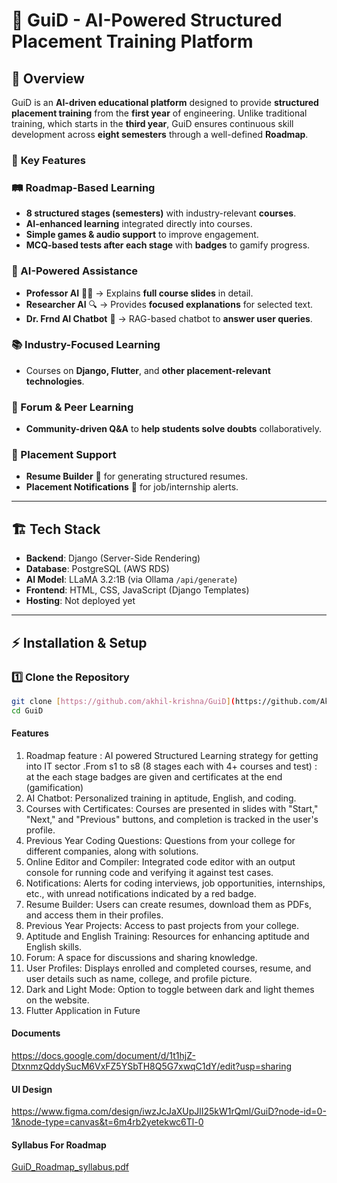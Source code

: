 # 🚀 GuiD - AI-Powered Structured Placement Training Platform  

## 📌 Overview  
GuiD is an **AI-driven educational platform** designed to provide **structured placement training** from the **first year** of engineering. Unlike traditional training, which starts in the **third year**, GuiD ensures continuous skill development across **eight semesters** through a well-defined **Roadmap**.  

### 🌟 **Key Features**  

### **🛤️ Roadmap-Based Learning**  
- **8 structured stages (semesters)** with industry-relevant **courses**.  
- **AI-enhanced learning** integrated directly into courses.  
- **Simple games & audio support** to improve engagement.  
- **MCQ-based tests after each stage** with **badges** to gamify progress.  

### **🤖 AI-Powered Assistance**  
- **Professor AI** 🧑‍🏫 → Explains **full course slides** in detail.  
- **Researcher AI** 🔍 → Provides **focused explanations** for selected text.  
- **Dr. Frnd AI Chatbot** 💬 → RAG-based chatbot to **answer user queries**.  

### **📚 Industry-Focused Learning**  
- Courses on **Django, Flutter**, and **other placement-relevant technologies**.  

### **💬 Forum & Peer Learning**  
- **Community-driven Q&A** to **help students solve doubts** collaboratively.  

### **📄 Placement Support**  
- **Resume Builder** 📝 for generating structured resumes.  
- **Placement Notifications** 📢 for job/internship alerts.  

---

## 🏗️ **Tech Stack**  
- **Backend**: Django (Server-Side Rendering)  
- **Database**: PostgreSQL (AWS RDS)  
- **AI Model**: LLaMA 3.2:1B (via Ollama `/api/generate`)  
- **Frontend**: HTML, CSS, JavaScript (Django Templates)  
- **Hosting**: Not deployed yet  

---

## ⚡ **Installation & Setup**  

### **1️⃣ Clone the Repository**  
```bash
git clone [https://github.com/akhil-krishna/GuiD](https://github.com/Akhil-Krishna/GuiD).git
cd GuiD
```

#### Features

1. Roadmap feature : AI powered Structured Learning strategy for getting into IT sector .From s1 to s8 (8 stages each with 4+ courses and test) : at the each stage badges are given and certificates at the end (gamification)
2. AI Chatbot: Personalized training in aptitude, English, and coding.
3. Courses with Certificates: Courses are presented in slides with "Start," "Next," and "Previous" buttons, and completion is tracked in the user's profile.
4. Previous Year Coding Questions: Questions from your college for different companies, along with solutions.
5. Online Editor and Compiler: Integrated code editor with an output console for running code and verifying it against test cases.
6. Notifications: Alerts for coding interviews, job opportunities, internships, etc., with unread notifications indicated by a red badge.
7. Resume Builder: Users can create resumes, download them as PDFs, and access them in their profiles.
8. Previous Year Projects: Access to past projects from your college.
9. Aptitude and English Training: Resources for enhancing aptitude and English skills.
10. Forum: A space for discussions and sharing knowledge.
11. User Profiles: Displays enrolled and completed courses, resume, and user details such as name, college, and profile picture.
12. Dark and Light Mode: Option to toggle between dark and light themes on the website.
13. Flutter Application in Future



#### Documents

https://docs.google.com/document/d/1t1hjZ-DtxnmzQddySucM6VxFZ5YSbTH8Q5G7xwqC1dY/edit?usp=sharing

#### UI Design 

https://www.figma.com/design/iwzJcJaXUpJlI25kW1rQml/GuiD?node-id=0-1&node-type=canvas&t=6m4rb2yetekwc6Tl-0

#### Syllabus For Roadmap
[GuiD_Roadmap_syllabus.pdf](https://github.com/user-attachments/files/18135029/GuiD_Roadmap_syllabus.pdf)
